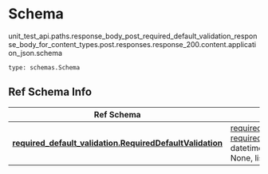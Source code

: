 # Schema
unit_test_api.paths.response_body_post_required_default_validation_response_body_for_content_types.post.responses.response_200.content.application_json.schema
```
type: schemas.Schema
```

## Ref Schema Info
Ref Schema | Input Type | Output Type
---------- | ---------- | -----------
[**required_default_validation.RequiredDefaultValidation**](../../../../../../../../components/schema/required_default_validation.md) | [required_default_validation.RequiredDefaultValidationDictInput](../../../../../../../../components/schema/required_default_validation.md#requireddefaultvalidationdictinput), [required_default_validation.RequiredDefaultValidationDict](../../../../../../../../components/schema/required_default_validation.md#requireddefaultvalidationdict), str, datetime.date, datetime.datetime, uuid.UUID, int, float, bool, None, list, tuple, bytes, io.FileIO, io.BufferedReader | [required_default_validation.RequiredDefaultValidationDict](../../../../../../../../components/schema/required_default_validation.md#requireddefaultvalidationdict), str, float, int, bool, None, tuple, bytes, io.FileIO
